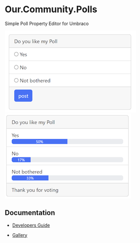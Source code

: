 # Our.Community.Polls
Simple Poll Property Editor for Umbraco

![MyPoll](Screenshots/MyPoll.png)
![MyPoll Responses](Screenshots/MyPollResponses.png)

## Documentation

* [Developers Guide](developers-guide.md)

* [Gallery](gallery.md)
